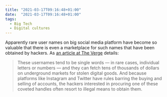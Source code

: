 ```yaml
---
title: "2021-03-17T09:16:48+01:00"
date:  "2021-03-17T09:16:48+01:00"
tags:
  - Big Tech
  - Digital cultures
---
```


Apparently rare user names on big social media platform have become so valuable that there is even a marketplace for such names that have been obtained by hackers. As [an article at The Verge](http://web.archive.org/web/20210317082208/https://www.theverge.com/2021/2/4/22266741/instagram-ogusers-rare-usernames-crackdown-disable-accounts-tiktok-twitter) details:  

> These usernames tend to be single words — in rare cases, individual letters or numbers — and they can fetch tens of thousands of dollars on underground markets for stolen digital goods. And because platforms like Instagram and Twitter have rules barring the buying and selling of accounts, the hackers interested in procuring one of these coveted handles often resort to illegal means to obtain them.
